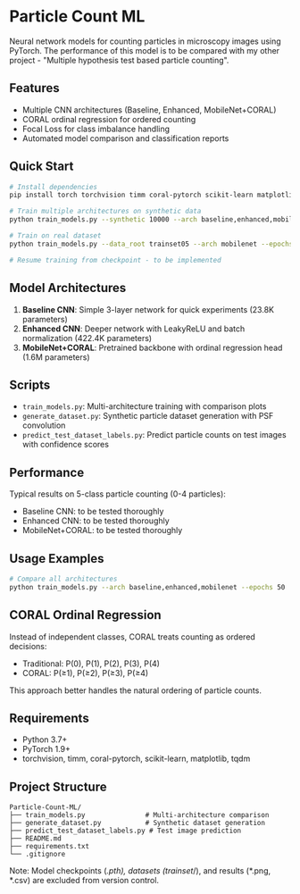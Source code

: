# Particle Count ML

Neural network models for counting particles in microscopy images using PyTorch. The performance of this model is to be compared with my other project - "Multiple hypothesis test based particle counting".

## Features

- Multiple CNN architectures (Baseline, Enhanced, MobileNet+CORAL)
- CORAL ordinal regression for ordered counting
- Focal Loss for class imbalance handling
- Automated model comparison and classification reports

## Quick Start

```bash
# Install dependencies
pip install torch torchvision timm coral-pytorch scikit-learn matplotlib tqdm

# Train multiple architectures on synthetic data
python train_models.py --synthetic 10000 --arch baseline,enhanced,mobilenet

# Train on real dataset
python train_models.py --data_root trainset05 --arch mobilenet --epochs 80

# Resume training from checkpoint - to be implemented
```

## Model Architectures

1. **Baseline CNN**: Simple 3-layer network for quick experiments (23.8K parameters)
2. **Enhanced CNN**: Deeper network with LeakyReLU and batch normalization (422.4K parameters)
3. **MobileNet+CORAL**: Pretrained backbone with ordinal regression head (1.6M parameters)

## Scripts

- `train_models.py`: Multi-architecture training with comparison plots
- `generate_dataset.py`: Synthetic particle dataset generation with PSF convolution
- `predict_test_dataset_labels.py`: Predict particle counts on test images with confidence scores

## Performance

Typical results on 5-class particle counting (0-4 particles):
- Baseline CNN: to be tested thoroughly
- Enhanced CNN: to be tested thoroughly
- MobileNet+CORAL: to be tested thoroughly

## Usage Examples

```bash
# Compare all architectures
python train_models.py --arch baseline,enhanced,mobilenet --epochs 50
```

## CORAL Ordinal Regression

Instead of independent classes, CORAL treats counting as ordered decisions:
- Traditional: P(0), P(1), P(2), P(3), P(4)
- CORAL: P(≥1), P(≥2), P(≥3), P(≥4)

This approach better handles the natural ordering of particle counts.

## Requirements

- Python 3.7+
- PyTorch 1.9+
- torchvision, timm, coral-pytorch, scikit-learn, matplotlib, tqdm

## Project Structure

```
Particle-Count-ML/
├── train_models.py               # Multi-architecture comparison
├── generate_dataset.py           # Synthetic dataset generation
├── predict_test_dataset_labels.py # Test image prediction
├── README.md
├── requirements.txt
└── .gitignore
```

Note: Model checkpoints (*.pth), datasets (trainset*/), and results (*.png, *.csv) are excluded from version control.